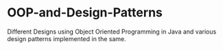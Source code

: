 # OOP-and-Design-Patterns
Different Designs using Object Oriented Programming in Java and various design patterns implemented in the same.
